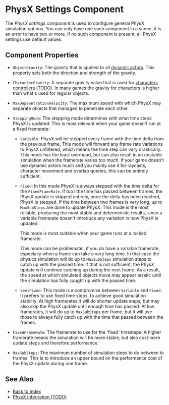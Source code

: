 # PhysX Settings Component

The *PhysX settings component* is used to configure general PhysX simulation options. You can only have one such component in a scene, it is an error to have two or more. If no such component is present, all PhysX settings use default values.

## Component Properties

* `ObjectGravity`: The gravity that is applied to all [dynamic actors](actors/physx-dynamic-actor-component.md). This property sets both the direction and strength of the gravity.

* `CharacterGravity`: A separate gravity value that is used for [characters controllers (TODO)](actors/physx-character-controller.md). In many games the gravity for characters is higher than what's used for regular objects.

* `MaxDepenetrationVelocity`: The maximum speed with which PhysX may separate objects that managed to penetrate each other.

* `SteppingMode`: The stepping mode determines with what time steps PhysX is updated. This is most relevant when your game doesn't run at a fixed framerate:

  * `Variable`: PhysX will be stepped every frame with the time delta from the previous frame. This mode will forward any frame rate variations to PhysX unfiltered, which means the time step can vary drastically. This mode has the least overhead, but can also result in an unstable simulation when the framerate varies too much. If your game doesn't use dynamic actors much and you mainly use it for raycasts, character movement and overlap queries, this can be entirely sufficient.

  * `Fixed`: In this mode PhysX is always stepped with the time delta for the `FixedFrameRate`. If too little time has passed between frames, the PhysX update is skipped entirely, once the delta has been reached, PhysX is stepped. If the time between two frames is very long, up to `MaxSubSteps` are done to update PhysX. This mode is the most reliable, producing the most stable and deterministic results, since a variable framerate doesn't introduce any variation in how PhysX is updated.
  
    This mode is most suitable when your game runs at a locked framerate.

    This mode can be problematic, if you do have a variable framerate, especially when a frame can take a very long time. In that case the physics simulation will do up to `MaxSubSteps` simulation steps to catch up with the passed time. If that is not sufficient, the PhysX update will continue catching up during the next frame. As a result, the speed at which simulated objects move may appear erratic until the simulation has fully caught up with the passed time.

  * `SemiFixed`: This mode is a compromise between `Variable` and `Fixed`. It prefers to use fixed time steps, to achieve good simulation stability. At high framerates it will do shorter update steps, but may also skip the PhysX update until enough time has passed. At low framerates, it will do up to `MaxSubSteps` per frame, but it will use those to always fully catch up with the time that passed between the frames.

* `FixedFrameRate`: The framerate to use for the 'fixed' timesteps. A higher framerate means the simulation will be more stable, but also cost more update steps and therefore performance.

* `MaxSubSteps`: The maximum number of simulation steps to do between to frames. This is to introduce an upper bound on the performance cost of the PhysX update during one frame.

## See Also

* [Back to Index](../index.md)
* [PhysX Integration (TODO)](physx-overview.md)
